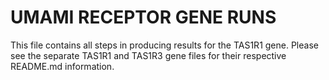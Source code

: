 # UMAMI RECEPTOR GENE RUNS
This file contains all steps in producing results for the TAS1R1 gene. Please 
see the separate TAS1R1 and TAS1R3 gene files for their respective README.md 
information. 


